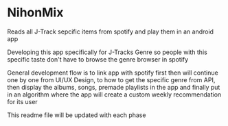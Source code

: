 # NihonMix
Reads all J-Track sepcific items from spotify and play them in an android app

Developing this app specifically for J-Tracks Genre so people with this specific taste don't have to browse the
genre browser in spotify

General development flow is to link app with spotify first then will continue one by one from UI/UX Design, to
how to get the specific genre from API, then display the albums, songs, premade playlists in the app and finally
put in an algorithm where the app will create a custom weekly recommendation for its user

This readme file will be updated with each phase
